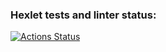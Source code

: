 ### Hexlet tests and linter status:
[![Actions Status](https://github.com/Oxana-Shu/python-project-50/actions/workflows/hexlet-check.yml/badge.svg)](https://github.com/Oxana-Shu/python-project-50/actions)